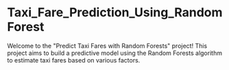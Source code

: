 # Taxi_Fare_Prediction_Using_RandomForest
Welcome to the "Predict Taxi Fares with Random Forests" project! This project aims to build a predictive model using the Random Forests algorithm to estimate taxi fares based on various factors. 
